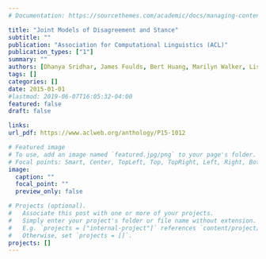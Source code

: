 ```yaml
---
# Documentation: https://sourcethemes.com/academic/docs/managing-content/

title: "Joint Models of Disagreement and Stance"
subtitle: ""
publication: "Association for Computational Linguistics (ACL)"
publication_types: ["1"]
summary: ""
authors: [Dhanya Sridhar, James Foulds, Bert Huang, Marilyn Walker, Lise Getoor]
tags: []
categories: []
date: 2015-01-01
#lastmod: 2019-06-07T16:05:32-04:00
featured: false
draft: false

links:
url_pdf: https://www.aclweb.org/anthology/P15-1012

# Featured image
# To use, add an image named `featured.jpg/png` to your page's folder.
# Focal points: Smart, Center, TopLeft, Top, TopRight, Left, Right, BottomLeft, Bottom, BottomRight.
image:
  caption: ""
  focal_point: ""
  preview_only: false

# Projects (optional).
#   Associate this post with one or more of your projects.
#   Simply enter your project's folder or file name without extension.
#   E.g. `projects = ["internal-project"]` references `content/project/deep-learning/index.md`.
#   Otherwise, set `projects = []`.
projects: []
---
```

